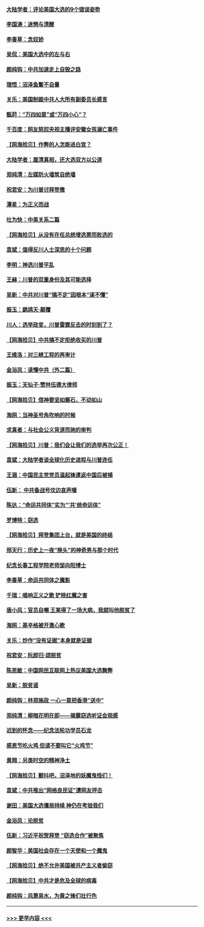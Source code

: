 #### [大陆学者：评论美国大选的9个错误姿势](../pages/nsc993/n12609586.md?t=12102251) 
#### [李国涛：迷惘与清醒](../pages/nsc993/n12607532.md?t=12102251) 
#### [李春草：念奴娇](../pages/nsc993/n12607083.md?t=12102251) 
#### [吴侃：美国大选中的左与右](../pages/nsc993/n12607054.md?t=12102251) 
#### [颜纯钩：中共加速走上自毁之路](../pages/nsc993/n12606473.md?t=12102251) 
#### [理悟：沼泽鱼鳖不自量](../pages/nsc993/n12606454.md?t=12102251) 
#### [关乐：美国制裁中共人大所有副委员长感言](../pages/nsc993/n12606442.md?t=12102251) 
#### [甄莳：“万四如意”或“万四小心”？](../pages/nsc993/n12606091.md?t=12102251) 
#### [千百度：网友怒怼央视主播评安徽女孩溺亡事件](../pages/nsc993/n12605370.md?t=12102251) 
#### [【网海拾贝】作弊的人怎能进白宫？](../pages/nsc993/n12603546.md?t=12102251) 
#### [大陆学者：厘清真相，还大选双方以公道](../pages/nsc993/n12603475.md?t=12102251) 
#### [郑纯清：左媒防火墙筑自绝墙](../pages/nsc993/n12602226.md?t=12102251) 
#### [祝君安：为川普讨拜登檄](../pages/nsc993/n12602199.md?t=12102251) 
#### [潭星：为正义而战](../pages/nsc993/n12600926.md?t=12102251) 
#### [吐为快：中美关系二篇](../pages/nsc993/n12600908.md?t=12102251) 
#### [【网海拾贝】从没有在任总统增选票而败选的](../pages/nsc993/n12600435.md?t=12102251) 
#### [袁斌：值得反川人士深思的十个问题](../pages/nsc993/n12600332.md?t=12102251) 
#### [李明：神选川普平乱](../pages/nsc993/n12599751.md?t=12102251) 
#### [王赫：川普的双重身份及其可能选择](../pages/nsc993/n12599723.md?t=12102251) 
#### [吴新：中共对川普“搞不定”因根本“读不懂”](../pages/nsc993/n12599502.md?t=12102251) 
#### [振玉：鹧鸪天‧颠覆](../pages/nsc993/n12599494.md?t=12102251) 
#### [川人：选举政变，川普雷霆反击的时刻到了？](../pages/nsc993/n12599291.md?t=12102251) 
#### [【网海拾贝】中共搞不定拒绝收买的川普](../pages/nsc993/n12598955.md?t=12102251) 
#### [王维洛：对三峡工程的再审计](../pages/nsc993/n12598436.md?t=12102251) 
#### [金浴凤：读懂中共（外二篇）](../pages/nsc993/n12597943.md?t=12102251) 
#### [振玉：天仙子‧赞林伍德大律师](../pages/nsc993/n12597929.md?t=12102251) 
#### [【网海拾贝】信神要坚如磐石，不动如山](../pages/nsc993/n12597901.md?t=12102251) 
#### [海网：当神圣号角吹响的时候](../pages/nsc993/n12595891.md?t=12102251) 
#### [求真者：与社会公义背道而驰的审判](../pages/nsc993/n12595868.md?t=12102251) 
#### [【网海拾贝】川普：我们会让我们的选举再次公正！](../pages/nsc993/n12594930.md?t=12102251) 
#### [袁斌：大陆学者谈全球化历史进程与川普连任](../pages/nsc993/n12594690.md?t=12102251) 
#### [王涵：中国民主党党员温起锋遣返中国后被捕](../pages/nsc993/n12594540.md?t=12102251) 
#### [伍新： 中共备战号坟边哀声嚎](../pages/nsc993/n12593086.md?t=12102251) 
#### [陈达：“命运共同体”实为“‘共’统命运体”](../pages/nsc993/n12590865.md?t=12102251) 
#### [罗博特：窃选](../pages/nsc993/n12590619.md?t=12102251) 
#### [【网海拾贝】拜登集团上台，就是美国的终结](../pages/nsc993/n12589725.md?t=12102251) 
#### [邢天行：历史上一夜“换头”的神奇男与那个时代](../pages/nsc993/n12589424.md?t=12102251) 
#### [纪念长春工程学院老师邹向阳博士](../pages/nsc993/n12585390.md?t=12102251) 
#### [李春草：命运共同体之魔影](../pages/nsc993/n12585026.md?t=12102251) 
#### [千瑞：唱响正义之歌 铲除红魔之害](../pages/nsc993/n12585002.md?t=12102251) 
#### [唐小风：官员自嘲 王某得了一场大病，我就叫他脱贫了](../pages/nsc993/n12584981.md?t=12102251) 
#### [海网：基辛格被开激心歌](../pages/nsc993/n12584946.md?t=12102251) 
#### [关乐：炒作“没有证据”本身就是证据](../pages/nsc993/n12583146.md?t=12102251) 
#### [祝君安：阮郎归‧颂脱贫](../pages/nsc993/n12583119.md?t=12102251) 
#### [陈思敏：中国网民互联网上热议美国大选舞弊](../pages/nsc993/n12582845.md?t=12102251) 
#### [吴新：脱贫谣](../pages/nsc993/n12580839.md?t=12102251) 
#### [颜纯钩：林郑施政 一心一意把香港“送中”](../pages/nsc993/n12580805.md?t=12102251) 
#### [郑纯清：柳暗花明在即——揭露窃选听证会观感](../pages/nsc993/n12580795.md?t=12102251) 
#### [迟到的怀念——纪念法轮功学员石龙](../pages/nsc993/n12580245.md?t=12102251) 
#### [感恩节吃火鸡  但请不要叫它“火鸡节”](../pages/nsc993/n12580252.md?t=12102251) 
#### [黄翔：另类时空的精神净土](../pages/nsc993/n12578638.md?t=12102251) 
#### [【网海拾贝】颤抖吧，沼泽地的妖魔鬼怪们！](../pages/nsc993/n12578552.md?t=12102251) 
#### [袁斌：中共推出“网络良民证”遭网友抨击](../pages/nsc993/n12578511.md?t=12102251) 
#### [谢田：美国大选僵局持续 神仍在考验我们](../pages/nsc993/n12577432.md?t=12102251) 
#### [金浴凤：论脱贫](../pages/nsc993/n12576386.md?t=12102251) 
#### [伍新：习近平祝贺拜登 “窃选合作”被聚焦](../pages/nsc993/n12576358.md?t=12102251) 
#### [颜智华：美国社会存在一个天使和一个魔鬼](../pages/nsc993/n12574299.md?t=12102251) 
#### [【网海拾贝】绝不允许美国被共产主义者偷窃](../pages/nsc993/n12573396.md?t=12102251) 
#### [【网海拾贝】中共才是危及全球的病毒](../pages/nsc993/n12571204.md?t=12102251) 
#### [颜纯钩：风萧易水，为黄之锋们壮行色](../pages/nsc993/n12571487.md?t=12102251) 

----
#### [ >>> 更早内容 <<< ](../indexes/nsc993-earlier.md)
